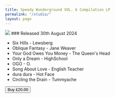 ```yaml
---
title: Speedy Wunderground VOL. 6 Compilation LP
permalink: "/studio/"
layout: page
---
```


<img src="/uploads/SWY6.jpg"  style="max-width: 250px;"/>
### Released 30th August 2024

* Six Hills - Lewsberg
* Oblique Fantasy - Jane Weaver
* Your God Owes You Money - The Queen's Head
* Only a Dream - HighSchool
* OGO -  O.
* Song About Love - English Teacher
* dura dura - Hot Face
* Circling the Drain - Tummyache



<button class="snipcart-add-item add-cart" data-item-name="Speedy Wunderground VOL. 6 Compilation LP" data-item-id="Y6" data-item-weight="1" data-item-image="/uploads/SWY5DIG-PACKSHOT.jpeg" data-item-url="https://www.speedywunderground.com/studio" data-item-price="20" >Buy £20.00
</button>